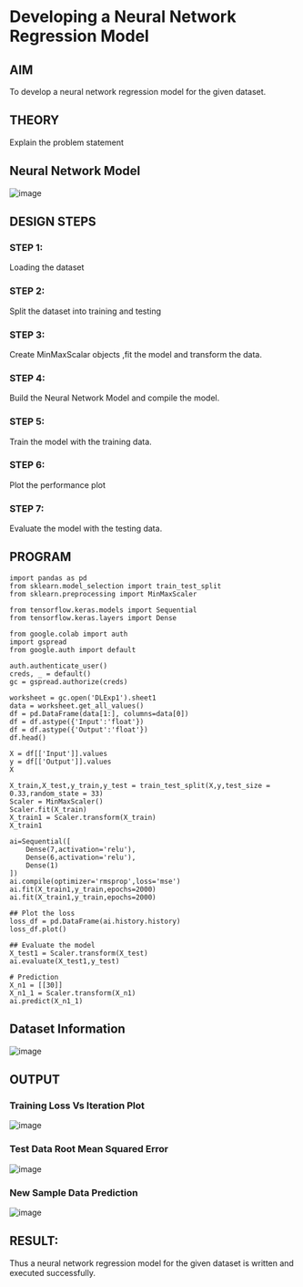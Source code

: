 # Developing a Neural Network Regression Model

## AIM

To develop a neural network regression model for the given dataset.

## THEORY

Explain the problem statement

## Neural Network Model

![image](https://github.com/gpavithra673/basic-nn-model/assets/93427264/b6c9584b-f659-4b6e-b49f-31c990528bd3)

## DESIGN STEPS

### STEP 1:

Loading the dataset

### STEP 2:

Split the dataset into training and testing

### STEP 3:

Create MinMaxScalar objects ,fit the model and transform the data.

### STEP 4:

Build the Neural Network Model and compile the model.

### STEP 5:

Train the model with the training data.

### STEP 6:

Plot the performance plot

### STEP 7:

Evaluate the model with the testing data.

## PROGRAM

```
import pandas as pd
from sklearn.model_selection import train_test_split
from sklearn.preprocessing import MinMaxScaler

from tensorflow.keras.models import Sequential
from tensorflow.keras.layers import Dense

from google.colab import auth
import gspread
from google.auth import default

auth.authenticate_user()
creds, _ = default()
gc = gspread.authorize(creds)

worksheet = gc.open('DLExp1').sheet1
data = worksheet.get_all_values()
df = pd.DataFrame(data[1:], columns=data[0])
df = df.astype({'Input':'float'})
df = df.astype({'Output':'float'})
df.head()

X = df[['Input']].values
y = df[['Output']].values
X

X_train,X_test,y_train,y_test = train_test_split(X,y,test_size = 0.33,random_state = 33)
Scaler = MinMaxScaler()
Scaler.fit(X_train)
X_train1 = Scaler.transform(X_train)
X_train1

ai=Sequential([
    Dense(7,activation='relu'),
    Dense(6,activation='relu'),
    Dense(1)
])
ai.compile(optimizer='rmsprop',loss='mse')
ai.fit(X_train1,y_train,epochs=2000)
ai.fit(X_train1,y_train,epochs=2000)

## Plot the loss
loss_df = pd.DataFrame(ai.history.history)
loss_df.plot()

## Evaluate the model
X_test1 = Scaler.transform(X_test)
ai.evaluate(X_test1,y_test)

# Prediction
X_n1 = [[30]]
X_n1_1 = Scaler.transform(X_n1)
ai.predict(X_n1_1)
```
## Dataset Information

![image](https://github.com/gpavithra673/basic-nn-model/assets/93427264/033d7773-0ce0-43bc-81e4-81c93f1536f5)

## OUTPUT

### Training Loss Vs Iteration Plot
![image](https://github.com/gpavithra673/basic-nn-model/assets/93427264/ebcdc981-b3a9-473e-96ea-f5560c6e2e39)

### Test Data Root Mean Squared Error
![image](https://github.com/gpavithra673/basic-nn-model/assets/93427264/6378a156-72ac-4879-a671-1af42e757228)

### New Sample Data Prediction
![image](https://github.com/gpavithra673/basic-nn-model/assets/93427264/0786baab-9f17-4bf5-9d58-dfcb2d3f50a9)

## RESULT:
Thus a neural network regression model for the given dataset is written and executed successfully.
